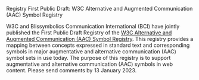 Registry First Public Draft: W3C Alternative and Augmented Communication (AAC) Symbol Registry

W3C and Blissymbolics Communication International (BCI) have jointly published the First Public Draft Registry of the <a href="https://www.w3.org/TR/aac-registry/">W3C Alternative and Augmented Communication (AAC) Symbol Registry</a>. This registry provides a mapping between concepts expressed in standard text and corresponding symbols in major augmentative and alternative communication (AAC) symbol sets in use today. The purpose of this registry is to support augmentative and alternative communication (AAC) symbols in web content. Please send comments by 13 January 2023.
